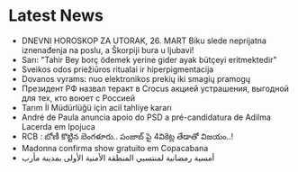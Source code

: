 # Latest News
-  DNEVNI HOROSKOP ZA UTORAK, 26. MART Biku slede neprijatna iznenađenja na poslu, a Škorpiji bura u ljubavi!
-  Sarı: "Tahir Bey borç ödemek yerine gider ayak bütçeyi eritmektedir"
-  Sveikos odos priežiūros ritualai ir hiperpigmentacija
-  Dovanos vyrams: nuo elektronikos prekių iki smagių pramogų
-  Президент РФ назвал теракт в Crocus акцией устрашения, выгодной для тех, кто воюет с Россией
-  Tarım İl Müdürlüğü için acil tahliye kararı
-  André de Paula anuncia apoio do PSD a pré-candidatura de Adilma Lacerda em Ipojuca
-  RCB : బోణీ కొట్టిన బెంగళూరు.. పంజాబ్ పై 4వికెట్ల తేడాతో విజయం..!
-  Madonna confirma show gratuito em Copacabana
-  أمسية رمضانية لمنتسبي المنطقة الأمنية الأولى بمدينة مأرب
